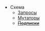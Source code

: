 - Схема
    - [Запросы](/graphql/schema/query)
    - [Мутаторы](/graphql/schema/mutation)
    - ~~[Подписки](/graphql/schema/subscription)~~
